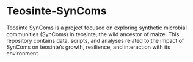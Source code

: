 # Teosinte-SynComs
Teosinte SynComs is a project focused on exploring synthetic microbial communities (SynComs) in teosinte, the wild ancestor of maize. This repository contains data, scripts, and analyses related to the impact of SynComs on teosinte’s growth, resilience, and interaction with its environment.
